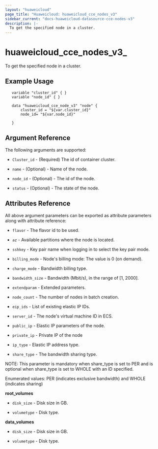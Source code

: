```yaml
---
layout: "huaweicloud"
page_title: "Huaweicloud: huaweicloud_cce_nodes_v3"
sidebar_current: "docs-huaweicloud-datasource-cce-nodes-v3"
description: |-
  To get the specified node in a cluster.
---
```



# huaweicloud_cce_nodes_v3_

To get the specified node in a cluster.

## Example Usage

 ```hcl
    variable "cluster_id" { }
    variable "node_id" { }
  
    data "huaweicloud_cce_node_v3" "node" {
    	cluster_id = "${var.cluster_id}"
        node_id= "${var.node_id}"
  
    }
 ```
## Argument Reference

The following arguments are supported:
 
* `Cluster_id` - (Required) The id of container cluster.

* `name` - (Optional) - Name of the node.

* `node_id` - (Optional) - The id of the node.

* `status` - (Optional) - The state of the node.


## Attributes Reference

All above argument parameters can be exported as attribute parameters along with attribute reference:

* `flavor` - The flavor id to be used. 

* `az` - Available partitions where the node is located. 

* `sshkey` - Key pair name when logging in to select the key pair mode.

* `billing_mode` - Node's billing mode: The value is 0 (on demand).

* `charge_mode` - Bandwidth billing type.

* `bandwidth_size` - Bandwidth (Mbit/s), in the range of [1, 2000].

* `extendparam` - 	Extended parameters. 
    
* `node_count` - The number of nodes in batch creation.

* `eip_ids` - List of existing elastic IP IDs.
 
* `server_id` - The node's virtual machine ID in ECS.

* `public_ip` - Elastic IP parameters of the node.

* `private_ip` - Private IP of the node

* `ip_type` - Elastic IP address type.

* `share_type` - The bandwidth sharing type.

NOTE:
This parameter is mandatory when share_type is set to PER and is optional when share_type is set to WHOLE with an ID specified.

Enumerated values: PER (indicates exclusive bandwidth) and WHOLE (indicates sharing)


**root_volumes**

* `disk_size` - Disk size in GB.

* `volumetype` - Disk type.

**data_volumes**

* `disk_size` - Disk size in GB.

* `volumetype` - Disk type.








